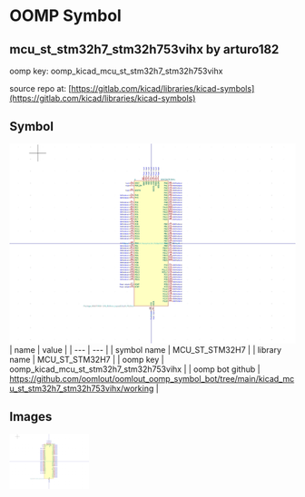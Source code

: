 # OOMP Symbol  
## mcu_st_stm32h7_stm32h753vihx  by arturo182  
  
oomp key: oomp_kicad_mcu_st_stm32h7_stm32h753vihx  
  
source repo at: [https://gitlab.com/kicad/libraries/kicad-symbols](https://gitlab.com/kicad/libraries/kicad-symbols)  
## Symbol  
  
[![working.png](working_600.png)](working.png)  
| name | value | 
| --- | --- | 
| symbol name | MCU_ST_STM32H7 | 
| library name | MCU_ST_STM32H7 | 
| oomp key | oomp_kicad_mcu_st_stm32h7_stm32h753vihx | 
| oomp bot github | https://github.com/oomlout/oomlout_oomp_symbol_bot/tree/main/kicad_mcu_st_stm32h7_stm32h753vihx/working | 
## Images  
  
[![working.png](working_140.png)](working.png)  
